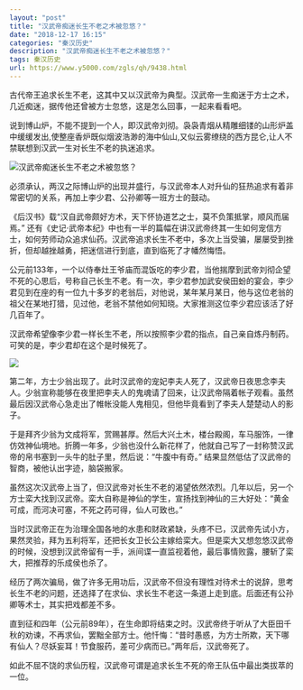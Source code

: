 ```yaml
---
layout: "post"
title: "汉武帝痴迷长生不老之术被忽悠？"
date: "2018-12-17 16:15"
categories: "秦汉历史"
description: "汉武帝痴迷长生不老之术被忽悠？"
tags: 秦汉历史
url: https://www.y5000.com/zgls/qh/9438.html
---
```






古代帝王追求长生不老，这其中又以汉武帝为典型。汉武帝一生痴迷于方士之术，几近痴迷，据传他还曾被方士忽悠，这是怎么回事，一起来看看吧。

说到博山炉，不能不提到一个人，即汉武帝刘彻。袅袅青烟从精雕细镂的山形炉盖中缓缓发出,使整座香炉既似烟波浩渺的海中仙山,又似云雾缭绕的西方昆仑,让人不禁联想到汉武一生对长生不老的执迷追求。

![汉武帝痴迷长生不老之术被忽悠？](/uploads/allimg/170106/6-1F106100925237.JPG)

必须承认，两汉之际博山炉的出现并盛行，与汉武帝本人对升仙的狂热追求有着非常密切的关系，再加上李少君、公孙卿等一班方士的鼓动。

《后汉书》载“汉自武帝颇好方术，天下怀协道艺之士，莫不负策抵掌，顺风而届焉。”
还有《史记·武帝本纪》中也有一半的篇幅在讲汉武帝终其一生如何宠信方士，如何劳师动众追求仙药。汉武帝追求长生不老中，多次上当受骗，屡屡受到挫折，但却越挫越勇，把迷信进行到底，直到临死了才幡然悔悟。

公元前133年，一个以侍奉灶王爷庙而混饭吃的李少君，当他揣摩到武帝刘彻企望不死的心思后，号称自己长生不老。有一次，李少君参加武安侯田蚡的宴会，李少君见到在座的有一位九十多岁的老翁后，对他说，某年某月某日，他与这位老翁的祖父在某地打猎，见过他，老翁不禁他如何知晓。大家推测这位李少君应该活了好几百年了。

汉武帝希望像李少君一样长生不老，所以按照李少君的指点，自己亲自炼丹制药。可笑的是，李少君却在这个是时候死了。

![](https://img.y5000.com/uploads/allimg/170106/10144R942-0.jpg)

第二年，方士少翁出现了。此时汉武帝的宠妃李夫人死了，汉武帝日夜思念李夫人。少翁宣称能够在夜里把李夫人的鬼魂请了回来，让汉武帝隔着帐子观看。虽然最后因汉武帝心急走出了帷帐没能人鬼相见，但他毕竟看到了李夫人楚楚动人的影子。

于是拜齐少翁为文成将军，赏赐甚厚。然后大兴土木，楼台殿阁，车马服饰，一律仿效神仙境地。折腾一年多，少翁也没什么新花样了，他就自己写了一封称赞汉武帝的帛书塞到一头牛的肚子里，然后说：“牛腹中有奇。”
结果显然低估了汉武帝的智商，被他认出字迹，脑袋搬家。

虽然这次汉武帝上当了，但汉武帝对长生不老的渴望依然浓烈。几年以后，另一个方士栾大找到汉武帝。栾大自称是神仙的学生，宣扬找到神仙的三大好处：“黄金可成，而河决可塞，不死之药可得，仙人可致也。”

当时汉武帝正在为治理全国各地的水患和财政紧缺，头疼不已，汉武帝先试小方，果然灵验，拜为五利将军，还把长女卫长公主嫁给栾大。但是栾大又想忽悠汉武帝的时候，没想到汉武帝留有一手，派间谍一直监视着他，最后事情败露，腰斩了栾大，把推荐的乐成侯也杀了。

经历了两次骗局，做了许多无用功后，汉武帝不但没有理性对待术士的说辞，思考长生不老的问题，还选择了在求仙、求长生不老这一条道上走到底。后面还有公孙卿等术士，其实把戏都差不多。

直到征和四年（公元前89年），在生命即将结束之时。汉武帝终于听从了大臣田千秋的劝谏，不再求仙，罢黜全部方士。他忏悔：“昔时愚惑，为方士所欺，天下哪有仙人？尽妖妄耳！节食服药，差可少病而已。”两年后，汉武帝死了。

如此不屈不饶的求仙历程，汉武帝可谓是追求长生不死的帝王队伍中最出类拔萃的一位。
